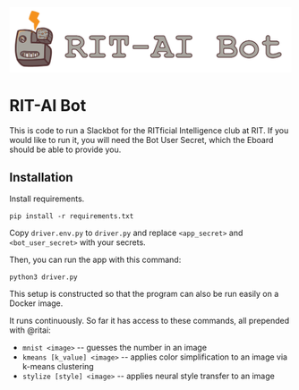 ![logo of rit-ai club](docs/bot_logo.png)

# RIT-AI Bot

This is code to run a Slackbot for the RITficial Intelligence club at RIT. If you would like to run it, you will need the Bot User Secret, which the Eboard should be able to provide you.

## Installation

Install requirements.

```
pip install -r requirements.txt
```

Copy `driver.env.py` to `driver.py` and replace `<app_secret>` and `<bot_user_secret>` with your secrets.

Then, you can run the app with this command:

```
python3 driver.py
```

This setup is constructed so that the program can also be run easily on a Docker image. 

It runs continuously. So far it has access to these commands, all prepended with @ritai:

* `mnist <image>` -- guesses the number in an image
* `kmeans [k_value] <image>` -- applies color simplification to an image via k-means clustering
* `stylize [style] <image>` -- applies neural style transfer to an image
